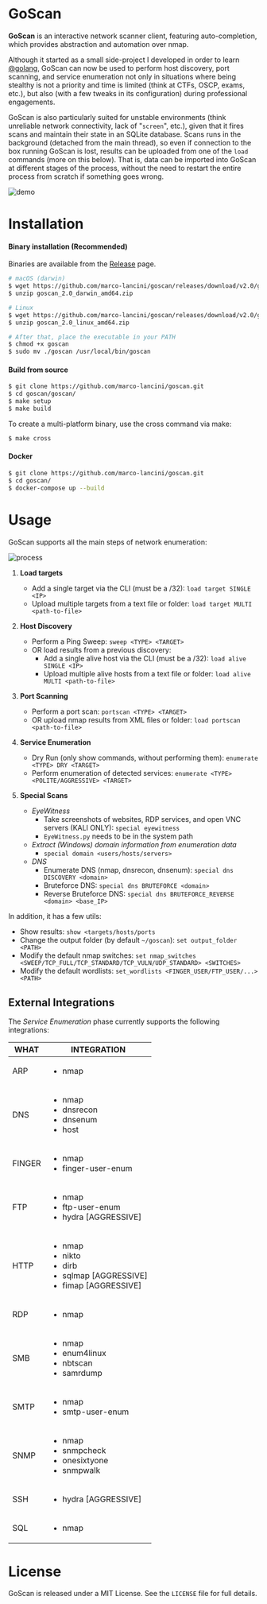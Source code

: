 # GoScan

**GoScan** is an interactive network scanner client, featuring auto-completion, which provides abstraction and automation over nmap.

Although it started as a small side-project I developed in order to learn [@golang](https://twitter.com/golang), GoScan can now be used to perform host discovery, port scanning, and service enumeration not only in situations where being stealthy is not a priority and time is limited (think at CTFs, OSCP, exams, etc.), but also (with a few tweaks in its configuration) during professional engagements.

GoScan is also particularly suited for unstable environments (think unreliable network connectivity, lack of "`screen`", etc.), given that it fires scans and maintain their state in an SQLite database. Scans runs in the background (detached from the main thread), so even if connection to the box running GoScan is lost, results can be uploaded from one of the `load` commands (more on this below). That is, data can be imported into GoScan at different stages of the process, without the need to restart the entire process from scratch if something goes wrong.


![demo](https://raw.githubusercontent.com/marco-lancini/goscan/master/.github/demo.gif)



# Installation

#### Binary installation (Recommended)

Binaries are available from the [Release](https://github.com/marco-lancini/goscan/releases) page.

```bash
# macOS (darwin)
$ wget https://github.com/marco-lancini/goscan/releases/download/v2.0/goscan_2.0_darwin_amd64.zip
$ unzip goscan_2.0_darwin_amd64.zip

# Linux
$ wget https://github.com/marco-lancini/goscan/releases/download/v2.0/goscan_2.0_linux_amd64.zip
$ unzip goscan_2.0_linux_amd64.zip

# After that, place the executable in your PATH
$ chmod +x goscan
$ sudo mv ./goscan /usr/local/bin/goscan
```

#### Build from source

```bash
$ git clone https://github.com/marco-lancini/goscan.git
$ cd goscan/goscan/
$ make setup
$ make build
```

To create a multi-platform binary, use the cross command via make:

```bash
$ make cross
```


#### Docker

```bash
$ git clone https://github.com/marco-lancini/goscan.git
$ cd goscan/
$ docker-compose up --build
```



# Usage

GoScan supports all the main steps of network enumeration:

![process](https://raw.githubusercontent.com/marco-lancini/goscan/master/.github/goscan_process.png)


1. **Load targets**
    * Add a single target via the CLI (must be a /32): `load target SINGLE <IP>`
    * Upload multiple targets from a text file or folder: `load target MULTI <path-to-file>`
2. **Host Discovery**
    * Perform a Ping Sweep: `sweep <TYPE> <TARGET>`
    * OR load results from a previous discovery:
        - Add a single alive host via the CLI (must be a /32): `load alive SINGLE <IP>`
        - Upload multiple alive hosts from a text file or folder: `load alive MULTI <path-to-file>`
3. **Port Scanning**
    * Perform a port scan: `portscan <TYPE> <TARGET>`
    * OR upload nmap results from XML files or folder: `load portscan <path-to-file>`
4. **Service Enumeration**
    * Dry Run (only show commands, without performing them): `enumerate <TYPE> DRY <TARGET>`
    * Perform enumeration of detected services: `enumerate <TYPE> <POLITE/AGGRESSIVE> <TARGET>`

5. **Special Scans**
   	* *EyeWitness*
        - Take screenshots of websites, RDP services, and open VNC servers (KALI ONLY): `special eyewitness`
        - `EyeWitness.py` needs to be in the system path
	* *Extract (Windows) domain information from enumeration data*
		- `special domain <users/hosts/servers>`
	* *DNS*
		- Enumerate DNS (nmap, dnsrecon, dnsenum): `special dns DISCOVERY <domain>`
		- Bruteforce DNS: `special dns BRUTEFORCE <domain>`
		- Reverse Bruteforce DNS: `special dns BRUTEFORCE_REVERSE <domain> <base_IP>`



In addition, it has a few utils:
* Show results: `show <targets/hosts/ports`
* Change the output folder (by default `~/goscan`): `set output_folder <PATH>`
* Modify the default nmap switches: `set nmap_switches <SWEEP/TCP_FULL/TCP_STANDARD/TCP_VULN/UDP_STANDARD> <SWITCHES>`
* Modify the default wordlists: `set_wordlists <FINGER_USER/FTP_USER/...> <PATH>`





## External Integrations

The _Service Enumeration_ phase currently supports the following integrations:

| WHAT | INTEGRATION |
| ---- | ----------- |
| ARP  | <ul><li>nmap</li></ul> |
| DNS  | <ul><li>nmap</li><li>dnsrecon</li><li>dnsenum</li><li>host</li></ul> |
| FINGER  | <ul><li>nmap</li><li>finger-user-enum</li></ul> |
| FTP  | <ul><li>nmap</li><li>ftp-user-enum</li><li>hydra [AGGRESSIVE]</li></ul> |
| HTTP | <ul><li>nmap</li><li>nikto</li><li>dirb</li><li>sqlmap [AGGRESSIVE]</li><li>fimap [AGGRESSIVE]</li></ul> |
| RDP  | <ul><li>nmap</li></ul> |
| SMB  | <ul><li>nmap</li><li>enum4linux</li><li>nbtscan</li><li>samrdump</li></ul> |
| SMTP | <ul><li>nmap</li><li>smtp-user-enum</li></ul> |
| SNMP | <ul><li>nmap</li><li>snmpcheck</li><li>onesixtyone</li><li>snmpwalk</li></ul> |
| SSH  | <ul><li>hydra [AGGRESSIVE]</li></ul> |
| SQL  | <ul><li>nmap</li></ul> |




# License

GoScan is released under a MIT License. See the `LICENSE` file for full details.
